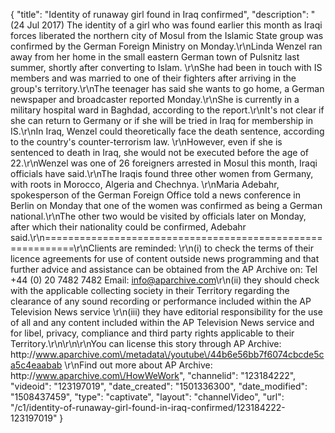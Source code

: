{
    "title": "Identity of runaway girl found in Iraq confirmed",
    "description": "(24 Jul 2017) The identity of a girl who was found earlier this month as Iraqi forces liberated the northern city of Mosul from the Islamic State group was confirmed by the German Foreign Ministry on Monday.\r\nLinda Wenzel ran away from her home in the small eastern German town of Pulsnitz last summer, shortly after converting to Islam. \r\nShe had been in touch with IS members and was married to one of their fighters after arriving in the group's territory.\r\nThe teenager has said she wants to go home, a German newspaper and broadcaster reported Monday.\r\nShe is currently in a military hospital ward in Baghdad, according to the report.\r\nIt's not clear if she can return to Germany or if she will be tried in Iraq for membership in IS.\r\nIn Iraq, Wenzel could theoretically face the death sentence, according to the country's counter-terrorism law. \r\nHowever, even if she is sentenced to death in Iraq, she would not be executed before the age of 22.\r\nWenzel was one of 26 foreigners arrested in Mosul this month, Iraqi officials have said.\r\nThe Iraqis found three other women from Germany, with roots in Morocco, Algeria and Chechnya. \r\nMaria Adebahr, spokesperson of the German Foreign Office told a news conference in Berlin on Monday that one of the women was confirmed as being a German national.\r\nThe other two would be visited by officials later on Monday, after which their nationality could be confirmed, Adebahr said.\r\n===========================================================\r\nClients are reminded: \r\n(i) to check the terms of their licence agreements for use of content outside news programming and that further advice and assistance can be obtained from the AP Archive on: Tel +44 (0) 20 7482 7482 Email: info@aparchive.com\r\n(ii) they should check with the applicable collecting society in their Territory regarding the clearance of any sound recording or performance included within the AP Television News service \r\n(iii) they have editorial responsibility for the use of all and any content included within the AP Television News service and for libel, privacy, compliance and third party rights applicable to their Territory.\r\n\r\n\r\nYou can license this story through AP Archive: http:\/\/www.aparchive.com\/metadata\/youtube\/44b6e56bb7f6074cbcde5ca5c4eaabab \r\nFind out more about AP Archive: http:\/\/www.aparchive.com\/HowWeWork",
    "channelid": "123184222",
    "videoid": "123197019",
    "date_created": "1501336300",
    "date_modified": "1508437459",
    "type": "captivate",
    "layout": "channelVideo",
    "url": "\/c1\/identity-of-runaway-girl-found-in-iraq-confirmed\/123184222-123197019"
}
